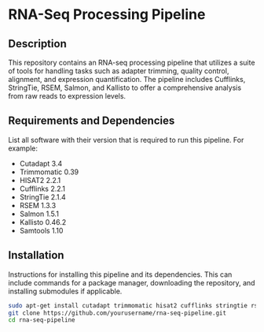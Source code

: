 # RNA-Seq Processing Pipeline

## Description

This repository contains an RNA-seq processing pipeline that utilizes a suite of tools for handling tasks such as adapter trimming, quality control, alignment, and expression quantification. The pipeline includes Cufflinks, StringTie, RSEM, Salmon, and Kallisto to offer a comprehensive analysis from raw reads to expression levels.

## Requirements and Dependencies

List all software with their version that is required to run this pipeline. For example:

- Cutadapt 3.4
- Trimmomatic 0.39
- HISAT2 2.2.1
- Cufflinks 2.2.1
- StringTie 2.1.4
- RSEM 1.3.3
- Salmon 1.5.1
- Kallisto 0.46.2
- Samtools 1.10

## Installation

Instructions for installing this pipeline and its dependencies. This can include commands for a package manager, downloading the repository, and installing submodules if applicable.

```bash
sudo apt-get install cutadapt trimmomatic hisat2 cufflinks stringtie rsem salmon kallisto samtools
git clone https://github.com/yourusername/rna-seq-pipeline.git
cd rna-seq-pipeline
